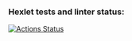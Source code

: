 ### Hexlet tests and linter status:
[![Actions Status](https://github.com/Sp4nch/frontend-project-44/workflows/hexlet-check/badge.svg)](https://github.com/Sp4nch/frontend-project-44/actions)